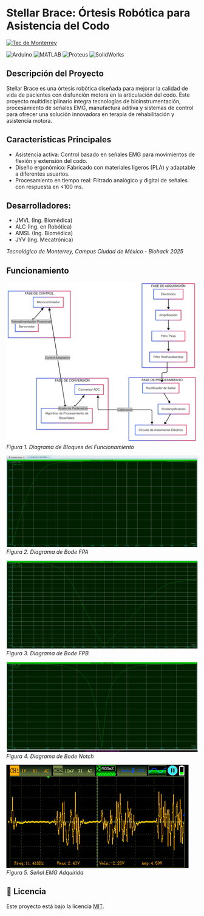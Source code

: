 # Stellar Brace: Órtesis Robótica para Asistencia del Codo

[![Tec de Monterrey](https://img.shields.io/badge/Tec%20de%20Monterrey-0066B3?style=flat-square&logoColor=white)](https://tec.mx/)

![Arduino](https://img.shields.io/badge/Arduino-00979D?style=for-the-badge&logo=arduino&logoColor=white)
![MATLAB](https://img.shields.io/badge/MATLAB-0076A8?style=for-the-badge&logo=mathworks&logoColor=white)
![Proteus](https://img.shields.io/badge/Proteus-00A4E4?style=for-the-badge&logo=https://upload.wikimedia.org/wikipedia/en/5/5a/Proteus_Design_Suite_Atom_Logo.png&logoColor=white)
![SolidWorks](https://img.shields.io/badge/SolidWorks-292929?style=for-the-badge&logo=https://cdn.worldvectorlogo.com/logos/solidworks-logo-1.svg&logoColor=white)

## Descripción del Proyecto
Stellar Brace es una órtesis robótica diseñada para mejorar la calidad de vida de pacientes con disfunción motora en la articulación del codo. Este proyecto multidisciplinario integra tecnologías de bioinstrumentación, procesamiento de señales EMG, manufactura aditiva y sistemas de control para ofrecer una solución innovadora en terapia de rehabilitación y asistencia motora.

## Características Principales
- Asistencia activa: Control basado en señales EMG para movimientos de flexión y extensión del codo.
- Diseño ergonómico: Fabricado con materiales ligeros (PLA) y adaptable a diferentes usuarios.
- Procesamiento en tiempo real: Filtrado analógico y digital de señales con respuesta en <100 ms.

## Desarrolladores:
- JMVL (Ing. Biomédica)
- ALC (Ing. en Robótica)
- AMSL (Ing. Biomédica)
- JYV (Ing. Mecatrónica)

*Tecnológico de Monterrey, Campus Ciudad de México - Biohack 2025*

## Funcionamiento
![StellarBrace](images/DiagramaBloquesCircuito.png)
*Figura 1. Diagrama de Bloques del Funcionamiento*

![BodePA](images/BodePA.png)
*Figura 2. Diagrama de Bode FPA*

![BodePB](images/BodePB.png)
*Figura 3. Diagrama de Bode FPB*

![BodeN](images/BodeNotch.png)
*Figura 4. Diagrama de Bode Notch*

![BodeN](images/EMG.png)
*Figura 5. Señal EMG Adquirida*

## 📜 Licencia
Este proyecto está bajo la licencia [MIT](LICENSE).  
